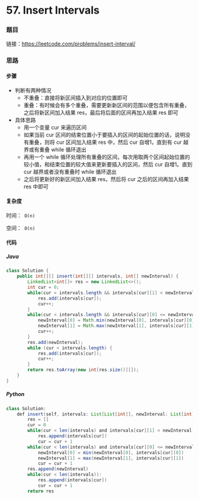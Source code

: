 

# 57. Insert Intervals

### 题目

链接：https://leetcode.com/problems/insert-interval/



### 思路

#### 步骤

- 判断有两种情况
  - 不重叠：直接将新区间插入到对应的位置即可
  - 重叠：有时候会有多个重叠，需要更新新区间的范围以便包含所有重叠，之后将新区间加入结果 res，最后将后面的区间再加入结果 res 即可
- 具体思路
  - 用一个变量 cur 来遍历区间
  - 如果当前 cur 区间的结束位置小于要插入的区间的起始位置的话，说明没有重叠，则将 cur 区间加入结果 res 中，然后 cur 自增1，直到有 cur 越界或有重叠 while 循环退出
  - 再用一个 while 循环处理所有重叠的区间，每次用取两个区间起始位置的较小值，和结束位置的较大值来更新要插入的区间，然后 cur 自增1。直到 cur 越界或者没有重叠时 while 循环退出
  - 之后将更新好的新区间加入结果 res，然后将 cur 之后的区间再加入结果 res 中即可



#### 复杂度

时间：` O(n)`

空间：` O(n)`



#### 代码

##### Java

```java
class Solution {
    public int[][] insert(int[][] intervals, int[] newInterval) {
        LinkedList<int[]> res = new LinkedList<>();
        int cur = 0;
        while(cur < intervals.length && intervals[cur][1] < newInterval[0]) {
            res.add(intervals[cur]);
            cur++;
        }
        while(cur < intervals.length && intervals[cur][0] <= newInterval[1]) {
            newInterval[0] = Math.min(newInterval[0], intervals[cur][0]);
            newInterval[1] = Math.max(newInterval[1], intervals[cur][1]);
            cur++;
        }
        res.add(newInterval);
        while (cur < intervals.length) {
            res.add(intervals[cur]);
            cur++;
        }
        return res.toArray(new int[res.size()][]);  
    }
}
```



##### Python

```java
class Solution:
    def insert(self, intervals: List[List[int]], newInterval: List[int]) -> List[List[int]]:
        res = []
        cur = 0
        while(cur < len(intervals) and intervals[cur][1] < newInterval[0]):
            res.append(intervals[cur])
            cur = cur + 1
        while(cur < len(intervals) and intervals[cur][0] <= newInterval[1]):
            newInterval[0] = min(newInterval[0], intervals[cur][0])
            newInterval[1] = max(newInterval[1], intervals[cur][1])
            cur = cur + 1
        res.append(newInterval)
        while(cur < len(intervals)):
            res.append(intervals[cur])
            cur = cur + 1
        return res
```


